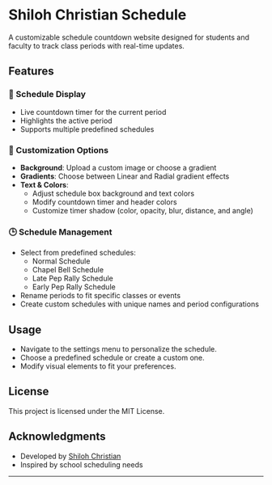 # Shiloh Christian Schedule

A customizable schedule countdown website designed for students and faculty to track class periods with real-time updates.

## Features

### 📅 Schedule Display
- Live countdown timer for the current period
- Highlights the active period
- Supports multiple predefined schedules

### 🎨 Customization Options
- **Background**: Upload a custom image or choose a gradient
- **Gradients**: Choose between Linear and Radial gradient effects
- **Text & Colors**:
  - Adjust schedule box background and text colors
  - Modify countdown timer and header colors
  - Customize timer shadow (color, opacity, blur, distance, and angle)

### 🕒 Schedule Management
- Select from predefined schedules:
  - Normal Schedule
  - Chapel Bell Schedule
  - Late Pep Rally Schedule
  - Early Pep Rally Schedule
- Rename periods to fit specific classes or events
- Create custom schedules with unique names and period configurations

## Usage
- Navigate to the settings menu to personalize the schedule.
- Choose a predefined schedule or create a custom one.
- Modify visual elements to fit your preferences.

## License
This project is licensed under the MIT License.

## Acknowledgments
- Developed by [Shiloh Christian](https://shilohchristian.github.io/Schedule/)
- Inspired by school scheduling needs

---

